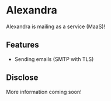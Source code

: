 # Alexandra
Alexandra is mailing as a service (MaaS)!

## Features
* Sending emails (SMTP with TLS)

## Disclose
More information coming soon!
